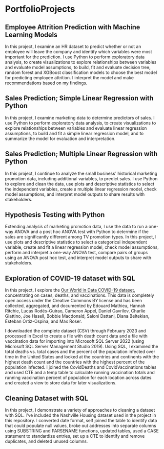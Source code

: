 # PortfolioProjects

## Employee Attrition Prediction with Machine Learning Models

In this project, I examine an HR dataset to predict whether or not an employee will leave the company and identify which variables were most important for the prediction. I use Python to perform exploratory data analysis, to create visualizations to explore relationships between variables and evaluate model assumptions, to build, fit and evaluate decision tree, random forest and XGBoost classification models to choose the best model for predicting employee attrition. I interpret the model and make recommendations based on my findings.

## Sales Prediction; Simple Linear Regression with Python

In this project, I examine marketing data to determine predictors of sales. I use Python to perform exploratory data analysis, to create visualizations to explore relationships between variables and evaluate linear regression assumptions, to build and fit a simple linear regression model, and to summarize the model for evaluation and interpretation.

## Sales Prediction; Multiple Linear Regression with Python

In this project, I continue to analyze the small business' historical marketing promotion data, including additional variables, to predict sales. I use Python to explore and clean the data, use plots and descriptive statistics to select the independent variables, create a multiple linear regression model, check model assumptions, and interpret model outputs to share results with stakeholders.

## Hypothesis Testing with Python

Extending analysis of marketing promotion data, I use the data to run a one-way ANOVA and a post hoc ANOVA test with Python to determine if the sales are significantly different among TV promotion types. In this project, I use plots and descriptive statistics to select a categorical independent variable, create and fit a linear regression model, check model assumptions, perform and interpret a one-way ANOVA test, compare pairs of groups using an ANOVA post hoc test, and interpret model outputs to share with stakeholders.

## Exploration of COVID-19 dataset with SQL

In this project, I explore the [Our World in Data COVID-19 dataset](https://ourworldindata.org/coronavirus#explore-the-global-situation), concentrating on cases, deaths, and vaccinations. This data is completely open access under the Creative Commons BY license and has been collected, aggregated, and documented by Edouard Mathieu, Hannah Ritchie, Lucas Rodés-Guirao, Cameron Appel, Daniel Gavrilov, Charlie Giattino, Joe Hasell, Bobbie Macdonald, Saloni Dattani, Diana Beltekian, Esteban Ortiz-Ospina, and Max Roser.  

I downloaded the complete dataset (CSV) through February 2023 and processed in Excel to create a file with death count data and a file with vaccination data for importing into Microsoft SQL Server 2022 (using Microsoft SQL Server Management Studio 2019). Using SQL, I examined the total deaths vs. total cases and the percent of the population infected over time in the United States and looked at the countries and continents with the highest death count and the countries with the highest percent of the population infected. I joined the CovidDeaths and CovidVaccinations tables and used CTE and a temp table to calculate running vaccination totals and running vaccination percent of population for each location across dates and created a view to store data for later visualizations.  

## Cleaning Dataset with SQL

In this project, I demonstrate a variety of approaches to cleaning a dataset with SQL. I've included the Nashville Housing dataset used in the project in this repository. I converted date format, self joined the table to identify data that could populate null values, broke out addresses into separate columns using SUBSTRING and PARSENAME
functions, updated tables, used a CASE statement to standardize entries, set up a CTE to identify and remove duplicates, and deleted unused columns.

